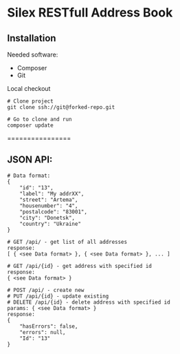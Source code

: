 Silex RESTfull Address Book
================

## Installation ##

Needed software:
 - Composer
 - Git

Local checkout

    # Clone project
    git clone ssh://git@forked-repo.git

    # Go to clone and run
    composer update

================

## JSON API: ##

    # Data format:
    {
        "id": "13",
        "label": "My addrXX",
        "street": "Artema",
        "housenumber": "4",
        "postalcode": "83001",
        "city": "Donetsk",
        "country": "Ukraine"
    }

    # GET /api/ - get list of all addresses
    response:
    [ { <see Data format> }, { <see Data format> }, ... ]

    # GET /api/{id} - get address with specified id
    response:
    { <see Data format> }

    # POST /api/ - create new
    # PUT /api/{id} - update existing
    # DELETE /api/{id} - delete address with specified id
    params: { <see Data format> }
    response:
    {
        "hasErrors": false,
        "errors": null,
        "Id": "13"
    }